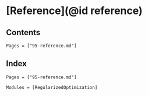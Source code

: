 # [Reference](@id reference)

## Contents

```@contents
Pages = ["95-reference.md"]
```

## Index

```@index
Pages = ["95-reference.md"]
```

```@autodocs
Modules = [RegularizedOptimization]
```
